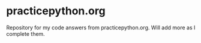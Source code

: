 # practicepython.org
Repository for my code answers from practicepython.org. Will add more as I complete 
them.
